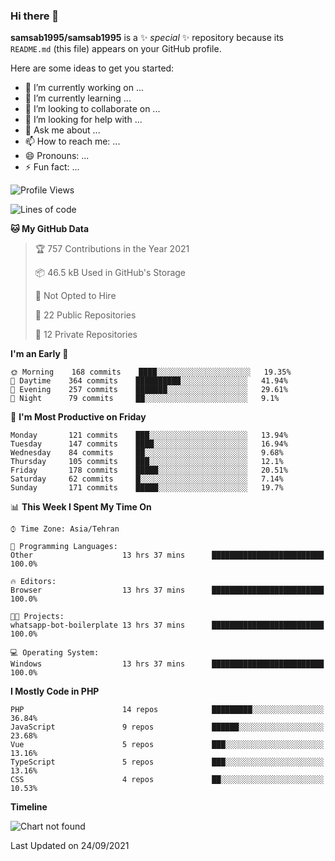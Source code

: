 ### Hi there 👋

**samsab1995/samsab1995** is a ✨ _special_ ✨ repository because its `README.md` (this file) appears on your GitHub profile.

Here are some ideas to get you started:

- 🔭 I’m currently working on ...
- 🌱 I’m currently learning ...
- 👯 I’m looking to collaborate on ...
- 🤔 I’m looking for help with ...
- 💬 Ask me about ...
- 📫 How to reach me: ...
- 😄 Pronouns: ...
- ⚡ Fun fact: ...

<!--START_SECTION:waka-->
![Profile Views](http://img.shields.io/badge/Profile%20Views-0-blue)

![Lines of code](https://img.shields.io/badge/From%20Hello%20World%20I%27ve%20Written-579940%20lines%20of%20code-blue)

**🐱 My GitHub Data** 

> 🏆 757 Contributions in the Year 2021
 > 
> 📦 46.5 kB Used in GitHub's Storage 
 > 
> 🚫 Not Opted to Hire
 > 
> 📜 22 Public Repositories 
 > 
> 🔑 12 Private Repositories  
 > 
**I'm an Early 🐤** 

```text
🌞 Morning    168 commits    ████░░░░░░░░░░░░░░░░░░░░░   19.35% 
🌆 Daytime    364 commits    ██████████░░░░░░░░░░░░░░░   41.94% 
🌃 Evening    257 commits    ███████░░░░░░░░░░░░░░░░░░   29.61% 
🌙 Night      79 commits     ██░░░░░░░░░░░░░░░░░░░░░░░   9.1%

```
📅 **I'm Most Productive on Friday** 

```text
Monday       121 commits    ███░░░░░░░░░░░░░░░░░░░░░░   13.94% 
Tuesday      147 commits    ████░░░░░░░░░░░░░░░░░░░░░   16.94% 
Wednesday    84 commits     ██░░░░░░░░░░░░░░░░░░░░░░░   9.68% 
Thursday     105 commits    ███░░░░░░░░░░░░░░░░░░░░░░   12.1% 
Friday       178 commits    █████░░░░░░░░░░░░░░░░░░░░   20.51% 
Saturday     62 commits     █░░░░░░░░░░░░░░░░░░░░░░░░   7.14% 
Sunday       171 commits    █████░░░░░░░░░░░░░░░░░░░░   19.7%

```


📊 **This Week I Spent My Time On** 

```text
⌚︎ Time Zone: Asia/Tehran

💬 Programming Languages: 
Other                    13 hrs 37 mins      █████████████████████████   100.0%

🔥 Editors: 
Browser                  13 hrs 37 mins      █████████████████████████   100.0%

🐱‍💻 Projects: 
whatsapp-bot-boilerplate 13 hrs 37 mins      █████████████████████████   100.0%

💻 Operating System: 
Windows                  13 hrs 37 mins      █████████████████████████   100.0%

```

**I Mostly Code in PHP** 

```text
PHP                      14 repos            █████████░░░░░░░░░░░░░░░░   36.84% 
JavaScript               9 repos             ██████░░░░░░░░░░░░░░░░░░░   23.68% 
Vue                      5 repos             ███░░░░░░░░░░░░░░░░░░░░░░   13.16% 
TypeScript               5 repos             ███░░░░░░░░░░░░░░░░░░░░░░   13.16% 
CSS                      4 repos             ██░░░░░░░░░░░░░░░░░░░░░░░   10.53%

```


**Timeline**

![Chart not found](https://raw.githubusercontent.com/samsab1995/samsab1995/main/charts/bar_graph.png) 


 Last Updated on 24/09/2021
<!--END_SECTION:waka-->

